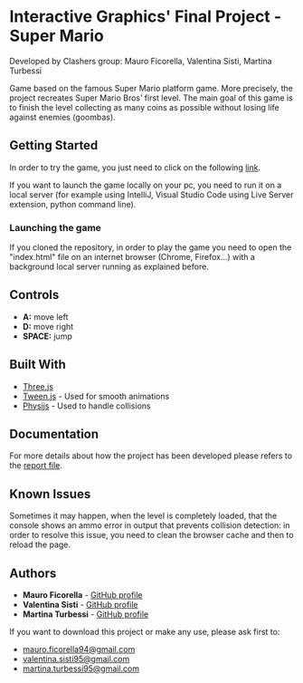 # Interactive Graphics' Final Project - Super Mario
Developed by Clashers group: Mauro Ficorella, Valentina Sisti, Martina Turbessi

Game based on the famous Super Mario platform game. More precisely, the project recreates Super Mario Bros’ first level.
The main goal of this game is to finish the level collecting as many coins as possible without losing life against enemies (goombas). 

## Getting Started

In order to try the game, you just need to click on the following [link](https://sapienzainteractivegraphicscourse.github.io/final-project-clashers/index.html).

If you want to launch the game locally on your pc, you need to run it on a local server (for example using IntelliJ, Visual Studio Code using Live Server extension, python command line).

### Launching the game

If you cloned the repository, in order to play the game you need to open the "index.html" file on an internet browser (Chrome, Firefox...) with a background local server running as explained before.

## Controls

* **A:** move left
* **D:** move right
* **SPACE:** jump

## Built With

* [Three.js](https://threejs.org/)
* [Tween.js](https://github.com/tweenjs/tween.js) - Used for smooth animations
* [Physijs](https://chandlerprall.github.io/Physijs/) - Used to handle collisions

## Documentation

For more details about how the project has been developed please refers to the [report file]().

## Known Issues

Sometimes it may happen, when the level is completely loaded, that the console shows an ammo error in output that prevents collision detection: in order to resolve this issue, you need to clean the browser cache and then to reload the page.

## Authors

* **Mauro Ficorella** - [GitHub profile](https://github.com/mauroficorella)
* **Valentina Sisti** - [GitHub profile](https://github.com/ValeSisti)
* **Martina Turbessi** - [GitHub profile](https://github.com/martinaturbessi)

If you want to download this project or make any use, please ask first to:
* mauro.ficorella94@gmail.com
* valentina.sisti95@gmail.com
* martina.turbessi95@gmail.com

